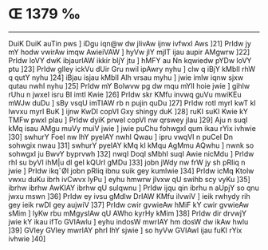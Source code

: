 # Œ 1379 ‰
---
DuiK DuiK auTin pws ] iDgu iqn@w dw jIivAw ijnw ivfwxI Aws ]21]
PrIdw jy mY hodw vwirAw imqw AwieiVAW ] hyVw jlY mjIT ijau aupir
AMgwrw ]22] PrIdw loVY dwK ibjaurIAW ikkir bIjY jtu ] hMFY au Nn
kqwiedw pYDw loVY ptu ]23] PrIdw glIey ickVu dUir Gru nwil ipAwry nyhu
] clw q iBjY kMblI rhW q qutY nyhu ]24] iBjau isjau kMblI Alh
vrsau myhu ] jwie imlw iqnw sjxw qutau nwhI nyhu ]25] PrIdw mY Bolwvw
pg dw mqu mYlI hoie jwie ] gihlw rUhu n jwxeI isru BI imtI Kwie ]26]
PrIdw skr KMfu invwq guVu mwiKEu mWJw duDu ] sBy vsqU imTIAW rb n
pujin quDu ]27] PrIdw rotI myrI kwT kI lwvxu myrI BuK ] ijnw KwDI
copVI Gxy shingy duK ]28] ruKI suKI Kwie kY TMFw pwxI pIau ] PrIdw
dyiK prweI copVI nw qrswey jIau ]29] Aju n suqI kMq isau AMgu muVy
muiV jwie ] jwie puChu fohwgxI qum ikau rYix ivhwie ]30] swhurY FoeI nw
lhY pyeIAY nwhI Qwau ] ipru vwqVI n puCeI Dn sohwgix nwau ]31] swhurY
pyeIAY kMq kI kMqu AgMmu AQwhu ] nwnk so sohwgxI ju BwvY byprvwh ]32]
nwqI DoqI sMbhI suqI Awie nicMdu ] PrIdw rhI su byVI ihM|u dI geI kQUrI
gMDu ]33] jobn jWdy nw frW jy sh pRIiq n jwie ] PrIdw ikqˆØI jobn
pRIiq ibnu suik gey kumlwie ]34] PrIdw icMq Ktolw vwxu duKu ibrh
ivCwvx lyPu ] eyhu hmwrw jIvxw qU swihb scy vyKu ]35] ibrhw ibrhw
AwKIAY ibrhw qU sulqwnu ] PrIdw ijqu qin ibrhu n aUpjY so qnu jwxu
mswn ]36] PrIdw ey ivsu gMdlw DrIAW KMfu ilvwiV ] ieik rwhydy rih
gey ieik rwDI gey aujwiV ]37] PrIdw cwir gvwieAw hMiF kY cwir
gvwieAw sMim ] lyKw rbu mMgysIAw qU AWho kyrHy kMim ]38] PrIdw dir
drvwjY jwie kY ikau ifTo GVIAwlu ] eyhu indosW mwrIAY hm dosW dw ikAw
hwlu ]39] GVIey GVIey mwrIAY phrI lhY sjwie ] so hyVw GVIAwl ijau
fuKI rYix ivhwie ]40]
####
